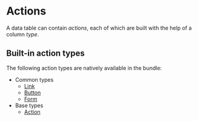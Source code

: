 # Actions

A data table can contain _actions_, each of which are built with the help of a column _type_.

## Built-in action types

The following action types are natively available in the bundle:

- Common types
    - [Link](types/link.md)
    - [Button](types/button.md)
    - [Form](types/form.md)
- Base types
    - [Action](types/action.md)
